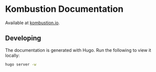 # Kombustion Documentation

Available at [kombustion.io](https://kombustion.io).

## Developing

The documentation is generated with Hugo. Run the following to view it locally:

```bash
hugo server -w
```
